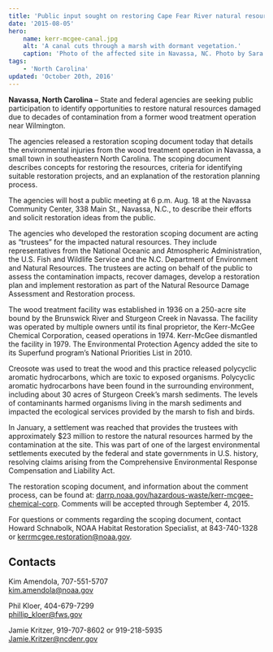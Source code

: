 ```yaml
---
title: 'Public input sought on restoring Cape Fear River natural resources near Wilmington'
date: '2015-08-05'
hero:
    name: kerr-mcgee-canal.jpg
    alt: 'A canal cuts through a marsh with dormant vegetation.'
    caption: 'Photo of the affected site in Navassa, NC. Photo by Sara Ward, USFWS.'
tags:
    - 'North Carolina'
updated: 'October 20th, 2016'
---
```


**Navassa, North Carolina** – State and federal agencies are seeking public participation to identify opportunities to restore natural resources damaged due to decades of contamination from a former wood treatment operation near Wilmington.

The agencies released a restoration scoping document today that details the environmental injuries from the wood treatment operation in Navassa, a small town in southeastern North Carolina. The scoping document describes concepts for restoring the resources, criteria for identifying suitable restoration projects, and an explanation of the restoration planning process.

The agencies will host a public meeting at 6 p.m. Aug. 18 at the Navassa Community Center, 338 Main St., Navassa, N.C., to describe their efforts and solicit restoration ideas from the public.

The agencies who developed the restoration scoping document are acting as “trustees” for the impacted natural resources. They include representatives from the National Oceanic and Atmospheric Administration, the U.S. Fish and Wildlife Service and the N.C. Department of Environment and Natural Resources. The trustees are acting on behalf of the public to assess the contamination impacts, recover damages, develop a restoration plan and implement restoration as part of the Natural Resource Damage Assessment and Restoration process.

The wood treatment facility was established in 1936 on a 250-acre site bound by the Brunswick River and Sturgeon Creek in Navassa. The facility was operated by multiple owners until its final proprietor, the Kerr-McGee Chemical Corporation, ceased operations in 1974\. Kerr-McGee dismantled the facility in 1979\. The Environmental Protection Agency added the site to its Superfund program’s National Priorities List in 2010.

Creosote was used to treat the wood and this practice released polycyclic aromatic hydrocarbons, which are toxic to exposed organisms. Polycyclic aromatic hydrocarbons have been found in the surrounding environment, including about 30 acres of Sturgeon Creek’s marsh sediments. The levels of contaminants harmed organisms living in the marsh sediments and impacted the ecological services provided by the marsh to fish and birds.

In January, a settlement was reached that provides the trustees with approximately $23 million to restore the natural resources harmed by the contamination at the site. This was part of one of the largest environmental settlements executed by the federal and state governments in U.S. history, resolving claims arising from the Comprehensive Environmental Response Compensation and Liability Act.

The restoration scoping document, and information about the comment process, can be found at: [darrp.noaa.gov/hazardous-waste/kerr-mcgee-chemical-corp](https://darrp.noaa.gov/hazardous-waste/kerr-mcgee-chemical-corp). Comments will be accepted through September 4, 2015.

For questions or comments regarding the scoping document, contact Howard Schnabolk, NOAA Habitat Restoration Specialist, at 843-740-1328 or kerrmcgee.restoration@noaa.gov.

## Contacts

Kim Amendola, 707-551-5707  
kim.amendola@noaa.gov

Phil Kloer, 404-679-7299  
[phillip_kloer@fws.gov](mailto:phillip_kloer@fws.gov)

Jamie Kritzer, 919-707-8602 or 919-218-5935  
Jamie.Kritzer@ncdenr.gov
